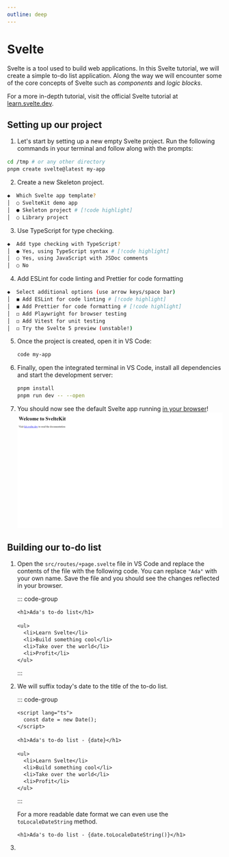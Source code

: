 ```yaml
---
outline: deep
---
```


# Svelte

Svelte is a tool used to build web applications. In this Svelte tutorial, we will create a simple to-do list application. Along the way we will encounter some of the core concepts of Svelte such as _components_ and _logic blocks_.

For a more in-depth tutorial, visit the official Svelte tutorial at [learn.svelte.dev](https://learn.svelte.dev/).

## Setting up our project

1. Let's start by setting up a new empty Svelte project. Run the following commands in your terminal and follow along with the prompts:

```bash
cd /tmp # or any other directory
pnpm create svelte@latest my-app
```

2. Create a new Skeleton project.

```bash
◆  Which Svelte app template?
│  ○ SvelteKit demo app
│  ● Skeleton project # [!code highlight]
│  ○ Library project
```

3. Use TypeScript for type checking.

```bash
◆  Add type checking with TypeScript?
│  ● Yes, using TypeScript syntax # [!code highlight]
│  ○ Yes, using JavaScript with JSDoc comments
│  ○ No
```

4. Add ESLint for code linting and Prettier for code formatting

```bash
◆  Select additional options (use arrow keys/space bar)
│  ◼ Add ESLint for code linting # [!code highlight]
│  ◼ Add Prettier for code formatting # [!code highlight]
│  ◻ Add Playwright for browser testing
│  ◻ Add Vitest for unit testing
│  ◻ Try the Svelte 5 preview (unstable!)
```

5. Once the project is created, open it in VS Code:

   ```bash
   code my-app
   ```

6. Finally, open the integrated terminal in VS Code, install all dependencies and start the development server:

   ```bash
   pnpm install
   pnpm run dev -- --open
   ```

7. You should now see the default Svelte app running [in your browser](http://localhost:5173)!
   ![Default Svelte app](../assets/svelte-new-project.png)

## Building our to-do list

1. Open the `src/routes/+page.svelte` file in VS Code and replace the contents of the file with the following code. You can replace `"Ada"` with your own name. Save the file and you should see the changes reflected in your browser.

   ::: code-group

   ```svelte [+page.svelte]
   <h1>Ada's to-do list</h1>

   <ul>
     <li>Learn Svelte</li>
     <li>Build something cool</li>
     <li>Take over the world</li>
     <li>Profit</li>
   </ul>
   ```

   :::

2. We will suffix today's date to the title of the to-do list.

   ::: code-group

   ```svelte [+page.svelte]{1-5}
   <script lang="ts">
     const date = new Date();
   </script>

   <h1>Ada's to-do list - {date}</h1>

   <ul>
     <li>Learn Svelte</li>
     <li>Build something cool</li>
     <li>Take over the world</li>
     <li>Profit</li>
   </ul>
   ```

   :::

   For a more readable date format we can even use the `toLocaleDateString` method.

   ```svelte
   <h1>Ada's to-do list - {date.toLocaleDateString()}</h1>
   ```

3.
